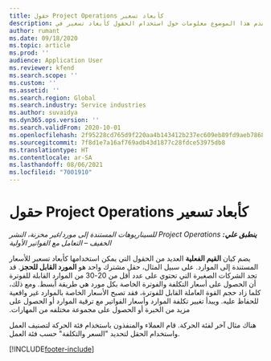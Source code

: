 ```yaml
---
title: حقول Project Operations كأبعاد تسعير
description: يقدم هذا الموضوع معلومات حول استخدام الحقول كأبعاد تسعير في Dynamics 365 Project Operations.
author: rumant
ms.date: 09/18/2020
ms.topic: article
ms.prod: ''
audience: Application User
ms.reviewer: kfend
ms.search.scope: ''
ms.custom: ''
ms.assetid: ''
ms.search.region: Global
ms.search.industry: Service industries
ms.author: suvaidya
ms.dyn365.ops.version: ''
ms.search.validFrom: 2020-10-01
ms.openlocfilehash: 2f95228cd765d9f220aa4b143412b237ec609eb89fd9aeb786818af828dd3229
ms.sourcegitcommit: 7f8d1e7a16af769adb43d1877c28fdce53975db8
ms.translationtype: HT
ms.contentlocale: ar-SA
ms.lasthandoff: 08/06/2021
ms.locfileid: "7001910"
---
```

# <a name="project-operations-fields-as-pricing-dimensions"></a>حقول Project Operations كأبعاد تسعير

_**ينطبق علي:** ‏‫Project Operations للسيناريوهات المستندة إلى مورد/غير مخزنة‬، ‏‫النشر الخفيف – التعامل مع الفواتير الأولية‬_

يضم كيان **‏‫القيم الفعلية‬** العديد من الحقول التي يمكن استخدامها كأبعاد تسعير للأسعار المستندة إلى الموارد. على سبيل المثال، حقل مشترك واحد هو **المورد القابل للحجز**. قد تجد الشركات الصغيرة التي تحتوي على عدد أقل من 20-30 من الموارد القابلة للفوترة أن الحصول على أسعار التكلفة والفوترة الخاصة بكل مورد هي طريقة أبسط. ‏‫ومع ذلك، كلما زاد حجم القوة العاملة القابل للفوترة، فقد تصبح الأسعار الخاصة بالموارد غير واقعية للحفاظ عليه. ويبدأ تغيير تكلفة الموارد وأسعار الفواتير مع ترقية الموارد أو الحصول على مزيد من الخبرة أو الحصول على مجموعة مختلفه من المهارات. 

هناك مثال آخر لفئة الحركة. قام العملاء والمنفذون باستخدام فئة الحركة لتصنيف العمل واستخدام الحقل لتحديد "السعر والتكلفة" حسب فئة العمل.


[!INCLUDE[footer-include](../includes/footer-banner.md)]
